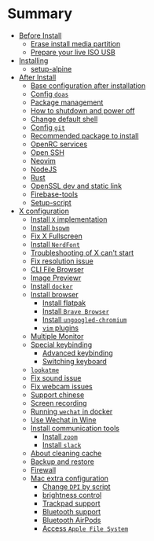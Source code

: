 # Summary

- [Before Install]()
    - [Erase install media partition](./erase_install_media_partition.md)
    - [Prepare your live ISO USB](./prepare-iso-usb.md)
- [Installing]()
    - [setup-alpine](./setup-alpine.md)
- [After Install]()
    - [Base configuration after installation](./base-configuration-after-installation.md)
    - [Config `doas`](./config_doas.md)
    - [Package management](./package_management.md)
    - [How to shutdown and power off](./how_to_power_off.md)
    - [Change default shell](./change-default-shell.md)
    - [Config `git`](./config-git.md)
    - [Recommended package to install](./recommended-package-to-install.md)
    - [OpenRC services](./control_services.md)
    - [Open SSH](./open_ssh.md)
    - [Neovim](./neovim.md)
    - [NodeJS](./nodejs.md)
    - [Rust](./rust.md)
    - [OpenSSL dev and static link](./openssl-dev.md)
    - [Firebase-tools](./firebase-tools.md)
    - [Setup-script](./setup-script.md)
- [X configuration]()
    - [Install `X` implementation](./install-x-implementation.md)
    - [Install `bspwm`](./install_bspwm.md)
    - [Fix X Fullscreen](./fix-x-fullscreen-issue.md)
    - [Install `NerdFont`](./install-nerd-font.md)
    - [Troubleshooting of X can't start](./troubleshooting-x-cant-start.md)
    - [Fix resolution issue](./fix-resolution-issue.md)
    - [CLI File Browser](./cli-file-browser.md)
    - [Image Previewr](./image-previewer.md)
    - [Install `docker`](./install-docker.md)
    - [Install browser]()
        - [Install flatpak](./install-flatpak.md)
        - [Install `Brave Browser`](./install-brave.md)
        - [Install `ungoogled-chromium`](./install-ungoogled-chromium.md)
        - [`vim` plugins](./chrome-vim-plugins.md)
    - [Multiple Monitor](./multiple-monitor.md)
    - [Special keybinding](./special-keybinding.md)
        - [Advanced keybinding](./advanced-keybinding.md)
        - [Switching keyboard](./switching-keyboard.md)
    - [`lookatme`](./lookatme.md)
    - [Fix sound issue](./fix-sound-issue.md)
    - [Fix webcam issues](./fix-webcam-issue.md)
    - [Support chinese](./support-chinese.md)
    - [Screen recording](./screen-recording.md)
    - [Running `wechat` in docker](./running-wechat-in-docker.md)
    - [Use Wechat in Wine](./wine-wechat.md)
    - [Install communication tools]()
        - [Install `zoom`](./install-zoom.md)
        - [Install `slack`](./install-slack.md)
    - [About cleaning cache](./about-cleaning-cache.md)
    - [Backup and restore](./backup-and-restore.md)
    - [Firewall](./firewall.md)
    - [Mac extra configuration]()
        - [Change `DPI` by script](./mac-change-dpi.md)
        - [brightness control](./mac-brightness-control.md)
        - [Trackpad support](./trackpad-support.md)
        - [Bluetooth support](./bluetooth-support.md)
        - [Bluetooth AirPods](./bluetooth-airpod.md)
        - [Access `Apple File System`](./access-apple-file-system.md)
